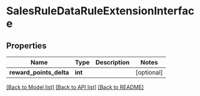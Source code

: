 # SalesRuleDataRuleExtensionInterface

## Properties
Name | Type | Description | Notes
------------ | ------------- | ------------- | -------------
**reward_points_delta** | **int** |  | [optional] 

[[Back to Model list]](../README.md#documentation-for-models) [[Back to API list]](../README.md#documentation-for-api-endpoints) [[Back to README]](../README.md)


